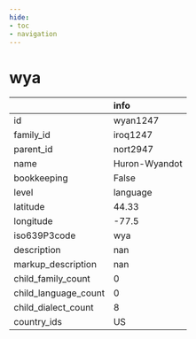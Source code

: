```yaml
---
hide:
- toc
- navigation
---
```

# wya
|                      | info          |
|:---------------------|:--------------|
| id                   | wyan1247      |
| family_id            | iroq1247      |
| parent_id            | nort2947      |
| name                 | Huron-Wyandot |
| bookkeeping          | False         |
| level                | language      |
| latitude             | 44.33         |
| longitude            | -77.5         |
| iso639P3code         | wya           |
| description          | nan           |
| markup_description   | nan           |
| child_family_count   | 0             |
| child_language_count | 0             |
| child_dialect_count  | 8             |
| country_ids          | US            |